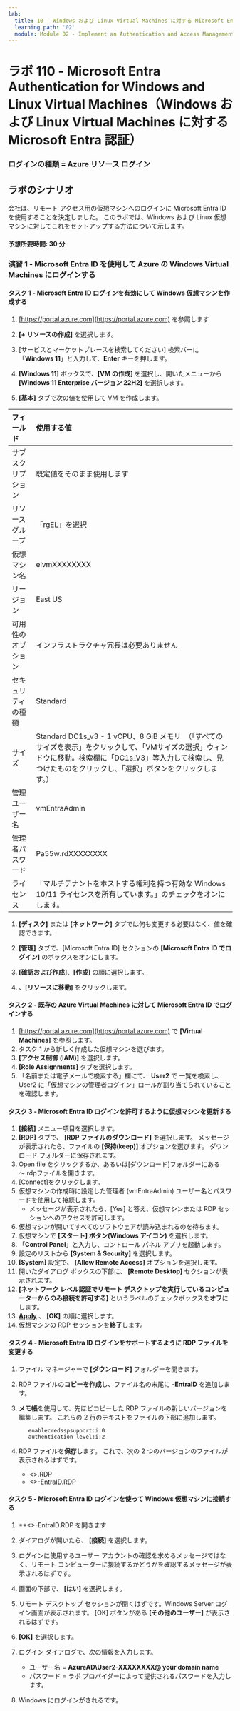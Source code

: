 ```yaml
---
lab:
  title: 10 - Windows および Linux Virtual Machines に対する Microsoft Entra ID 認証
  learning path: '02'
  module: Module 02 - Implement an Authentication and Access Management Solution
---
```


# ラボ 110 - Microsoft Entra Authentication for Windows and Linux Virtual Machines（Windows および Linux Virtual Machines に対する Microsoft Entra 認証）

### ログインの種類 = Azure リソース ログイン

## ラボのシナリオ

会社は、リモート アクセス用の仮想マシンへのログインに Microsoft Entra ID を使用することを決定しました。  このラボでは、Windows および Linux 仮想マシンに対してこれをセットアップする方法について示します。

#### 予想所要時間: 30 分

### 演習 1 - Microsoft Entra ID を使用して Azure の Windows Virtual Machines にログインする

#### タスク 1 - Microsoft Entra ID ログインを有効にして Windows 仮想マシンを作成する

1. [https://portal.azure.com](https://portal.azure.com) を参照します

1. **[+ リソースの作成]** を選択します。

1. [サービスとマーケットプレースを検索してください] 検索バーに「**Windows 11**」と入力して、**Enter** キーを押します。

1. **[Windows 11]** ボックスで、**[VM の作成]** を選択し、開いたメニューから **[Windows 11 Enterprise バージョン 22H2]** を選択します。

1. **[基本]** タブで次の値を使用して VM を作成します。

| フィールド | 使用する値 |
| :-- | :-- |
| サブスクリプション | 既定値をそのまま使用します |
| リソース グループ | 「rgEL」を選択 |
| 仮想マシン名 | elvmXXXXXXXX |
| リージョン | East US                                                      |
| 可用性のオプション | インフラストラクチャ冗長は必要ありません |
| セキュリティの種類 | Standard |
| サイズ | Standard DC1s_v3 - 1 vCPU、8 GiB メモリ　（「すべてのサイズを表示」をクリックして、「VMサイズの選択」ウィンドウに移動。検索欄に「DC1s_V3」等入力して検索し、見つけたものをクリックし、「選択」ボタンをクリックします。） |
| 管理ユーザー名 | vmEntraAdmin |
| 管理者パスワード | Pa55w.rdXXXXXXXX |
| ライセンス | 「マルチテナントをホストする権利を持つ有効な Windows 10/11 ライセンスを所有しています。」のチェックをオンにします。 |

1. **[ディスク]** または **[ネットワーク]** タブでは何も変更する必要はなく、値を確認できます。

1. **[管理]** タブで、[Microsoft Entra ID] セクションの **[Microsoft Entra ID でログイン]** のボックスをオンにします。

1. **[確認および作成]**、**[作成]** の順に選択します。

1. 、**[リソースに移動]** をクリックします。

#### タスク 2 - 既存の Azure Virtual Machines に対して Microsoft Entra ID でログインする

1. [https://portal.azure.com](https://portal.azure.com) で **[Virtual Machines]** を参照します。
1. タスク 1 から新しく作成した仮想マシンを選びます。
1. **[アクセス制御 (IAM)]** を選択します。
1.  **[Role Assignments]** タブを選択します。
1. 「名前または電子メールで検索する」欄にて、 **User2** で 一覧を検索し、User2 に「仮想マシンの管理者ログイン」ロールが割り当てられていることを確認します。
#### タスク 3 - Microsoft Entra ID ログインを許可するように仮想マシンを更新する

1. **[接続]** メニュー項目を選択します。
1. **[RDP]** タブで、 **[RDP ファイルのダウンロード]** を選択します。  メッセージが表示されたら、ファイルの **[保持(keep)]** オプションを選びます。  ダウンロード フォルダーに保存されます。
1. Open file をクリックするか、あるいは[ダウンロード]フォルダーにある～.rdpファイルを開きます。
1. [Connect]をクリックします。
1. 仮想マシンの作成時に設定した管理者 (vmEntraAdmin) ユーザー名とパスワードを使用して接続します。
   - メッセージが表示されたら、[Yes] と答え、仮想マシンまたは RDP セッションへのアクセスを許可します。
1. 仮想マシンが開いてすべてのソフトウェアが読み込まれるのを待ちます。
1. 仮想マシンで **[スタート] ボタン(Windows アイコン)** を選択します。
1. 「**Control Panel**」と入力し、コントロール パネル アプリを起動します。
1. 設定のリストから **[System & Security]** を選択します。
1. **[System]** 設定で、 **[Allow Remote Access]** オプションを選択します。
1. 開いたダイアログ ボックスの下部に、 **[Remote Desktop]** セクションが表示されます。
1. **[ネットワーク レベル認証でリモート デスクトップを実行しているコンピューターからのみ接続を許可する]** というラベルのチェックボックスを**オフ**にします。
1. **[Apply](適用)** 、 **[OK]** の順に選択します。
1. 仮想マシンの RDP セッションを**終了**します。

#### タスク 4 - Microsoft Entra ID ログインをサポートするように RDP ファイルを変更する

1. ファイル マネージャーで **[ダウンロード]** フォルダーを開きます。

1. RDP ファイルの**コピーを作成**し、ファイル名の末尾に **-EntraID** を追加します。

1. **メモ帳**を使用して、先ほどコピーした RDP ファイルの新しいバージョンを編集します。 これらの 2 行のテキストをファイルの下部に追加します。
     ```
        enablecredsspsupport:i:0
        authentication level:i:2
     ```

 1. RDP ファイルを**保存**します。  これで、次の 2 つのバージョンのファイルが表示されるはずです。
      - <<virtual machine name>>.RDP
      - <<virtual machine name>>-EntraID.RDP

#### タスク 5 - Microsoft Entra ID ログインを使って Windows 仮想マシンに接続する

1. **<<virtual machine name>>-EntraID.RDP を開きます

1. ダイアログが開いたら、 **[接続]** を選択します。

1. ログインに使用するユーザー アカウントの確認を求めるメッセージではなく、リモート コンピューターに接続するかどうかを確認するメッセージが表示されるはずです。

1. 画面の下部で、 **[はい]** を選択します。

1. リモート デスクトップ セッションが開くはずです。Windows Server ログイン画面が表示されます。  [OK] ボタンがある **[その他のユーザー]** が表示されるはずです。

1. **[OK]** を選択します。

1. ログイン ダイアログで、次の情報を入力します。
   - ユーザー名 = **AzureAD\User2-XXXXXXXX@ your domain name**
   - パスワード = ラボ プロバイダーによって提供されるパスワードを入力します。

1. Windows にログインがされるです。

